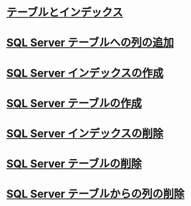 # [テーブルとインデックス](tables-and-indexes.md)

# [SQL Server テーブルへの列の追加](adding-a-column-to-a-sql-server-table.md)
# [SQL Server インデックスの作成](creating-sql-server-indexes.md)
# [SQL Server テーブルの作成](creating-sql-server-tables.md)
# [SQL Server インデックスの削除](dropping-a-sql-server-index.md)
# [SQL Server テーブルの削除](dropping-a-sql-server-table.md)
# [SQL Server テーブルからの列の削除](removing-a-column-from-a-sql-server-table.md)
